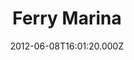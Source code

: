 ---
date: 2012-06-08T16:01:20.000Z
title: Ferry Marina
latitude: 52.69588579185247
longitude: 1.4688519328904213
category: checkin
---